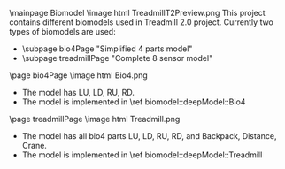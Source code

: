 \mainpage Biomodel
\image html TreadmillT2Preview.png
This project contains different biomodels used in Treadmill 2.0 project.
Currently two types of biomodels are used:
 * \subpage bio4Page "Simplified 4 parts model"
 * \subpage treadmillPage "Complete 8 sensor model"

\page bio4Page
\image html Bio4.png
 * The model has LU, LD, RU, RD.
 * The model is implemented in \ref biomodel::deepModel::Bio4

\page treadmillPage
\image html Treadmill.png
 * The model has all bio4 parts LU, LD, RU, RD, and Backpack, Distance, Crane.
 * The model is implemented in \ref biomodel::deepModel::Treadmill

